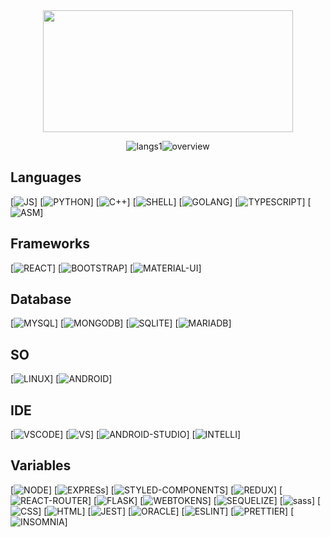 

<div align="center">  
  <img width="400px" height="195px" src="https://github-readme-stats.vercel.app/api/top-langs/?username=supppus&layout=compact&hide_border=true&title_color=fcfcfc&text_color=fcfcfc&bg_color=000000&&hide=html,css" />
  <p><img align="center" src="https://github.com/suppus/github-stats/blob/actions_branch/generated_images/languages.svg" alt="langs1" /><img align="center" src="https://github.com/suppus/github-stats/blob/actions_branch/generated_images/overview.svg" alt="overview" /></p>
</div>




## Languages
[![JS](https://img.shields.io/badge/JavaScript-F7DF1E?style=for-the-badge&logo=javascript&logoColor=black)]
[![PYTHON](https://img.shields.io/badge/Python-14354C?style=for-the-badge&logo=python&logoColor=white)]
[![C++](https://img.shields.io/badge/C%2B%2B-00599C?style=for-the-badge&logo=c%2B%2B&logoColor=white)]
[![SHELL](https://img.shields.io/badge/Shell_Script-121011?style=for-the-badge&logo=gnu-bash&logoColor=white)]
[![GOLANG](https://img.shields.io/badge/Go-00ADD8?style=for-the-badge&logo=go&logoColor=white)]
[![TYPESCRIPT](https://img.shields.io/badge/typescript-%233178C6.svg?&style=for-the-badge&logo=typescript&logoColor=white)]
[![ASM](https://img.shields.io/badge/assemblyscript-%23007AAC.svg?&style=for-the-badge&logo=assemblyscript&logoColor=white)]

## Frameworks
[![REACT](https://img.shields.io/badge/React-20232A?style=for-the-badge&logo=react&logoColor=61DAFB)]
[![BOOTSTRAP](https://img.shields.io/badge/Bootstrap-563D7C?style=for-the-badge&logo=bootstrap&logoColor=white)]
[![MATERIAL-UI](https://img.shields.io/badge/Material--UI-0081CB?style=for-the-badge&logo=material-ui&logoColor=white)]

## Database
[![MYSQL](https://img.shields.io/badge/MySQL-00000F?style=for-the-badge&logo=mysql&logoColor=white)]
[![MONGODB](https://img.shields.io/badge/MongoDB-4EA94B?style=for-the-badge&logo=mongodb&logoColor=white)]
[![SQLITE](https://img.shields.io/badge/SQLite-07405E?style=for-the-badge&logo=sqlite&logoColor=white)]
[![MARIADB](https://img.shields.io/badge/MariaDB-003545?style=for-the-badge&logo=mariadb&logoColor=white)]

## SO
[![LINUX](https://img.shields.io/badge/ubuntu-%23E95420.svg?&style=for-the-badge&logo=ubuntu&logoColor=white)]
[![ANDROID](https://img.shields.io/badge/Android-3DDC84?style=for-the-badge&logo=android&logoColor=white)]

## IDE
[![VSCODE](https://img.shields.io/badge/Visual_Studio_Code-0078D4?style=for-the-badge&logo=visual%20studio%20code&logoColor=white)]
[![VS](https://img.shields.io/badge/Visual_Studio-5C2D91?style=for-the-badge&logo=visual%20studio&logoColor=white)]
[![ANDROID-STUDIO](https://img.shields.io/badge/Android_Studio-3DDC84?style=for-the-badge&logo=android-studio&logoColor=white)]
[![INTELLI](https://img.shields.io/badge/IntelliJ_IDEA-000000.svg?style=for-the-badge&logo=intellij-idea&logoColor=white)]


## Variables
[![NODE](https://img.shields.io/badge/Node.js-43853D?style=for-the-badge&logo=node.js&logoColor=white)]
[![EXPRESs](https://img.shields.io/badge/Express.js-404D59?style=for-the-badge)]
[![STYLED-COMPONENTS](https://img.shields.io/badge/styled--components-DB7093?style=for-the-badge&logo=styled-components&logoColor=white)]
[![REDUX](https://img.shields.io/badge/Redux-593D88?style=for-the-badge&logo=redux&logoColor=white)]
[![REACT-ROUTER](https://img.shields.io/badge/React_Router-CA4245?style=for-the-badge&logo=react-router&logoColor=white])]
[![FLASK](https://img.shields.io/badge/Flask-000000?style=for-the-badge&logo=flask&logoColor=white)]
[![WEBTOKENS](https://img.shields.io/badge/json%20web%20tokens-323330?style=for-the-badge&logo=json-web-tokens&logoColor=pink)]
[![SEQUELIZE](https://img.shields.io/badge/sequelize-323330?style=for-the-badge&logo=sequelize&logoColor=blue)]
[![sass](https://img.shields.io/badge/Sass-CC6699?style=for-the-badge&logo=sass&logoColor=white)]
[![CSS](	https://img.shields.io/badge/CSS3-1572B6?style=for-the-badge&logo=css3&logoColor=white)]
[![HTML](https://img.shields.io/badge/HTML5-E34F26?style=for-the-badge&logo=html5&logoColor=white)]
[![JEST](	https://img.shields.io/badge/Jest-323330?style=for-the-badge&logo=Jest&logoColor=white)]
[![ORACLE](https://img.shields.io/badge/Oracle-F80000?style=for-the-badge&logo=oracle&logoColor=black)]
[![ESLINT](https://img.shields.io/badge/eslint-3A33D1?style=for-the-badge&logo=eslint&logoColor=white)]
[![PRETTIER](https://img.shields.io/badge/prettier-1A2C34?style=for-the-badge&logo=prettier&logoColor=F7BA3E)]
[![INSOMNIA](https://img.shields.io/badge/insomnia-%235849BE.svg?&style=for-the-badge&logo=insomnia&logoColor=white)]



